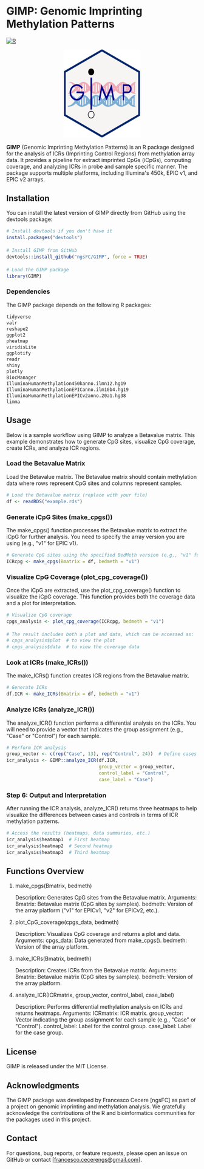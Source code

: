 # GIMP: Genomic Imprinting Methylation Patterns

[![R](https://img.shields.io/badge/R-4.0+-blue.svg)](https://cran.r-project.org/)

<div align="center">
  <img src="GIMP.log.png" alt="Logo" width="200"/>
</div>


**GIMP** (Genomic Imprinting Methylation Patterns) is an R package designed for the analysis of ICRs (Imprinting Control Regions) from methylation array data. It provides a pipeline for extract imprinted CpGs (iCpGs), computing coverage, and analyzing ICRs in probe and sample specific manner. The package supports multiple platforms, including Illumina's 450k, EPIC v1, and EPIC v2 arrays.

## Installation

You can install the latest version of GIMP directly from GitHub using the devtools package:

```r
# Install devtools if you don't have it
install.packages("devtools")

# Install GIMP from GitHub
devtools::install_github("ngsFC/GIMP", force = TRUE)

# Load the GIMP package
library(GIMP)
```

### Dependencies

The GIMP package depends on the following R packages:

    tidyverse
    valr
    reshape2
    ggplot2
    pheatmap
    viridisLite
    ggplotify
    readr
    shiny
    plotly
    BiocManager
    IlluminaHumanMethylation450kanno.ilmn12.hg19
    IlluminaHumanMethylationEPICanno.ilm10b4.hg19
    IlluminaHumanMethylationEPICv2anno.20a1.hg38
    limma

## Usage

Below is a sample workflow using GIMP to analyze a Betavalue matrix. This example demonstrates how to generate CpG sites, visualize CpG coverage, create ICRs, and analyze ICR regions.

### Load the Betavalue Matrix

Load the Betavalue matrix. The Betavalue matrix should contain methylation data where rows represent CpG sites and columns represent samples.

```r
# Load the Betavalue matrix (replace with your file)
df <- readRDS("example.rds")
```

### Generate iCpG Sites (make_cpgs())

The make_cpgs() function processes the Betavalue matrix to extract the iCpG for further analysis. You need to specify the array version you are using (e.g., "v1" for EPIC v1).

```r
# Generate CpG sites using the specified BedMeth version (e.g., "v1" for EPICv1)
ICRcpg <- make_cpgs(Bmatrix = df, bedmeth = "v1")
```

### Visualize CpG Coverage (plot_cpg_coverage())

Once the iCpG are extracted, use the plot_cpg_coverage() function to visualize the iCpG coverage. This function provides both the coverage data and a plot for interpretation.

```r
# Visualize CpG coverage
cpgs_analysis <- plot_cpg_coverage(ICRcpg, bedmeth = "v1")

# The result includes both a plot and data, which can be accessed as:
# cpgs_analysis$plot  # to view the plot
# cpgs_analysis$data  # to view the coverage data
```

### Look at ICRs (make_ICRs())

The make_ICRs() function creates ICR regions from the Betavalue matrix.

```r
# Generate ICRs
df.ICR <- make_ICRs(Bmatrix = df, bedmeth = "v1")
```

### Analyze ICRs (analyze_ICR())

The analyze_ICR() function performs a differential analysis on the ICRs. You will need to provide a vector that indicates the group assignment (e.g., "Case" or "Control") for each sample.

```r
# Perform ICR analysis
group_vector <- c(rep("Case", 13), rep("Control", 24))  # Define cases and controls
icr_analysis <- GIMP::analyze_ICR(df.ICR, 
                                  group_vector = group_vector, 
                                  control_label = "Control", 
                                  case_label = "Case")
```

### Step 6: Output and Interpretation

After running the ICR analysis, analyze_ICR() returns three heatmaps to help visualize the differences between cases and controls in terms of ICR methylation patterns.

```r
# Access the results (heatmaps, data summaries, etc.)
icr_analysis$heatmap1  # First heatmap
icr_analysis$heatmap2  # Second heatmap
icr_analysis$heatmap3  # Third heatmap
```

## Functions Overview

1. make_cpgs(Bmatrix, bedmeth)

    Description: Generates CpG sites from the Betavalue matrix.
    Arguments:
        Bmatrix: Betavalue matrix (CpG sites by samples).
        bedmeth: Version of the array platform ("v1" for EPICv1, "v2" for EPICv2, etc.).

2. plot_CpG_coverage(cpgs_data, bedmeth)

    Description: Visualizes CpG coverage and returns a plot and data.
    Arguments:
        cpgs_data: Data generated from make_cpgs().
        bedmeth: Version of the array platform.

3. make_ICRs(Bmatrix, bedmeth)

    Description: Creates ICRs from the Betavalue matrix.
    Arguments:
        Bmatrix: Betavalue matrix (CpG sites by samples).
        bedmeth: Version of the array platform.

4. analyze_ICR(ICRmatrix, group_vector, control_label, case_label)

    Description: Performs differential methylation analysis on ICRs and returns heatmaps.
    Arguments:
        ICRmatrix: ICR matrix.
        group_vector: Vector indicating the group assignment for each sample (e.g., "Case" or "Control").
        control_label: Label for the control group.
        case_label: Label for the case group.

## License

GIMP is released under the MIT License.

## Acknowledgments

The GIMP package was developed by Francesco Cecere [ngsFC] as part of a project on genomic imprinting and methylation analysis. We gratefully acknowledge the contributions of the R and bioinformatics communities for the packages used in this project.

## Contact

For questions, bug reports, or feature requests, please open an issue on GitHub or contact [francesco.cecerengs@gmail.com].
